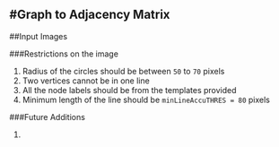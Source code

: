 #Graph to Adjacency Matrix
-----------------------------

##Input Images

###Restrictions on the image

1. Radius of the circles should be between `50` to `70` pixels 
2. Two vertices cannot be in one line
3. All the node labels should be from the templates provided
4. Minimum length of the line should be `minLineAccuTHRES = 80` pixels

###Future Additions

1. 




<!--
Method1:
Uses Approximation of the line between circles

Method2:
Color the line found out by Hough transform and Find the max and 
Min point as end of the line segment
Color only if there exists a white pixel beneath the line
=======
Color the line found out by Hough tranform and Find the max and 
min point as end of the line segment
COlor only if there exists a white pixel beneath the line

Use flood fill to

Method3:
Apply Hough transform between Circles

Method4:
-->